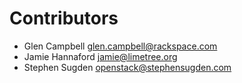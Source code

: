Contributors
============

- Glen Campbell <glen.campbell@rackspace.com>
- Jamie Hannaford <jamie@limetree.org>
- Stephen Sugden <openstack@stephensugden.com>
